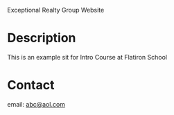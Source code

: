 Exceptional Realty Group Website
# Description
This is an example sit for Intro Course at Flatiron School
# Contact

email: abc@aol.com